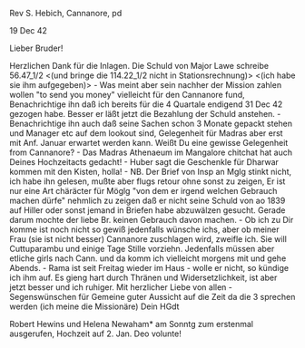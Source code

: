 Rev S. Hebich, Cannanore, pd

 19 Dec 42

Lieber Bruder!

Herzlichen Dank für die Inlagen. Die Schuld von Major Lawe schreibe 56.47_1/2 <(und bringe die 114.22_1/2 nicht in Stationsrechnung)> <(ich habe sie ihm aufgegeben)> - Was meint aber sein nachher der Mission zahlen wollen "to send you money" vielleicht für den Cannanore fund, Benachrichtige ihn daß ich bereits für die 4 Quartale endigend 31 Dec 42 gezogen habe. Besser er läßt jetzt die Bezahlung der Schuld anstehen. - Benachrichtige ihn auch daß seine Sachen schon 3 Monate gepackt stehen und Manager etc auf dem lookout sind, Gelegenheit für Madras aber erst mit Anf. Januar erwartet werden kann. Weißt Du eine gewisse Gelegenheit from Cannanore? - Das Madras Athenaeum im Mangalore chitchat hat auch Deines Hochzeitacts gedacht! - Huber sagt die Geschenkle für Dharwar kommen mit den Kisten, holla! - NB. Der Brief von Insp an Mglg stinkt nicht, ich habe ihn gelesen, mußte aber flugs retour ohne sonst zu zeigen, Er ist nur eine Art chäräcter für Möglg "von dem er irgend welchen Gebrauch machen dürfe" nehmlich zu zeigen daß er nicht seine Schuld von ao 1839 auf Hiller oder sonst jemand in Briefen habe abzuwälzen gesucht. Gerade darum mochte der liebe Br. keinen Gebrauch davon machen. - Ob ich zu Dir komme ist noch nicht so gewiß jedenfalls wünsche ichs, aber ob meiner Frau (sie ist nicht besser) Cannanore zuschlagen wird, zweifle ich. Sie will Cuttuparambu und einige Tage Stille vorziehn. Jedenfalls müssen aber etliche girls nach Cann. und da komm ich vielleicht morgens mit und gehe Abends. - Rama ist seit Freitag wieder im Haus - wolle er nicht, so kündige ich ihm auf. Es gieng hart durch Thränen und Widersetzlichkeit, ist aber jetzt besser und ich ruhiger. Mit herzlicher Liebe von allen - Segenswünschen für Gemeine guter Aussicht auf die Zeit da die 3 sprechen werden (ich meine die Missionäre)
 Dein HGdt

Robert Hewins und Helena Newaham* am Sonntg zum erstenmal ausgerufen, Hochzeit auf 2. Jan. Deo volunte!

